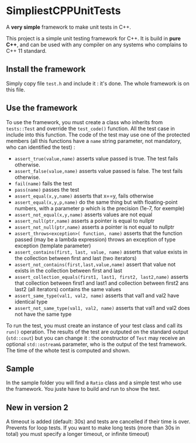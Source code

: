 # SimpliestCPPUnitTests
A **very simple** framework to make unit tests in C++. 

This project is a simple unit testing framework for C++. It is build in **pure C++**, and can be used with any compiler on any systems who complains to C++ 11 standard.

## Install the framework
Simply copy file `test.h` and include it : it's done. The whole framework is on this file.

## Use the framework
To use the framework, you must create a class who inherits from `tests::Test` and override the `test_code()` function.
All the test case in include into this function.
The code of the test may use one of the protected members (all this functions have a `name` string parameter, not mandatory, who can identified the test)  :

* `assert_true(value,name)` asserts value passed is true. The test fails otherwise.
* `assert_false(value,name)` asserts value passed is false. The test fails otherwise.
* `fail(name)` fails the test
* `pass(name)` passes the test
* `assert_equal(x,y,name)` asserts that x==y, fails otherwise
* `assert_equal(x,y,p,name)` do the same thing but with floating-point numbers, with a parameter p which is the precision (1e-7, for exemple)
* `assert_not_equal(x,y,name)` asserts values are not equal
* `assert_null(ptr,name)` asserts a pointer is equal to nullptr
* `assert_not_null(ptr,name)` asserts a pointer is not equal to nullptr
* `assert_throws<exception>( function, name)` asserts that the function passed (may be a lambda expression) throws an exception of type exception (template parameter)
* `assert_contains(first, last, value, name)` asserts that value exists in the collection between first and last (two iterators)
* `assert_not_contains(first,last,value,name)` assert that value not exists in the collection between first and last
* `assert_collection_equals(first1, last1, first2, last2,name)` asserts that collection between first1 and last1 and collection between first2 ans last2 (all iterators) contains the same values
* `assert_same_type(val1, val2, name)` asserts that val1 and val2 have identical type
* `assert_not_same_type(val1, val2, name)` asserts that val1 and val2 does not have the same type

To run the test, you must create an instance of your test class and call its `run()` operation. The results of the test are outputed on the standard output (`std::cout`) but you can change it : the constructor of `Test` may receive an optional `std::ostream&` parameter, who is the output of the test framework.
The time of the whote test is computed and shown.

## Sample
In the sample folder you will find a `Ratio` class and a simple test who use the framework. You juste have to build and run to show the test.

## New in version 2
A timeout is added (default: 30s) and tests are cancelled if their time is over. Prevents for loop tests. 
If you want to make long tests (more than 30s in total) you must specify a longer timeout, or infinite timeout)
